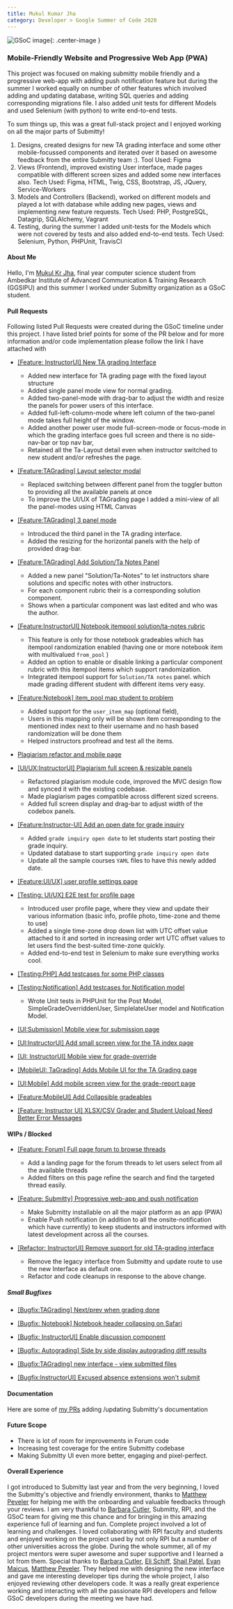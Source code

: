 ```yaml
---
title: Mukul Kumar Jha
category: Developer > Google Summer of Code 2020
---
```


![GSoC image](/images/GSoC.png){: .center-image }

### Mobile-Friendly Website and Progressive Web App (PWA)


This project was focused on making submitty mobile friendly and a progressive web-app with adding push notification feature but during the summer I worked equally on number of other features which involved adding and updating database, writing SQL queries and adding corresponding migrations file. I also added unit tests for different Models and used Selenium (with python) to write end-to-end tests.


To sum things up, this was a great full-stack project and I enjoyed working on all the major parts of Submitty! 

1. Designs, created designs for new TA grading interface and some other mobile-focussed components and iterated over it based on awesome feedback from the entire Submitty team :).
Tool Used: Figma  
2. Views (Frontend), improved existing User interface, made pages compatible with different screen sizes and added some new interfaces also. 
Tech Used: Figma, HTML, Twig, CSS, Bootstrap, JS, JQuery, Service-Workers
3. Models and Controllers (Backend), worked on different models and played a lot with database while adding new pages, views and implementing new feature requests.
Tech Used: PHP, PostgreSQL, Datagrip, SQLAlchemy, Vagrant     
4. Testing, during the summer I added unit-tests for the Models which were not covered by tests and also added end-to-end tests.
Tech Used: Selenium, Python, PHPUnit, TravisCI


#### About Me

Hello, I'm [Mukul Kr Jha](https://www.linkedin.com/in/mukul-kr-jha/), final year computer science student from Ambedkar Institute of Advanced Communication & Training Research (GGSIPU) and this summer I worked under Submitty organization as a GSoC student.


#### Pull Requests

Following listed Pull Requests were created during the GSoC timeline under this project. I have listed brief points for some of the PR below and for more information and/or code implementation please follow the link I have attached with

- [[Feature: InstructorUI] New TA grading Interface](https://github.com/Submitty/Submitty/pull/5543)

    * Added new interface for TA grading page with the fixed layout structure
    * Added single panel mode view for normal grading.
    * Added two-panel-mode with drag-bar to adjust the width and resize the panels for power users of this interface.
    * Added full-left-column-mode where left column of the two-panel mode takes full height of the window.
    * Added another power user mode full-screen-mode or focus-mode in which the grading interface goes full screen and there is no side-nav-bar or top nav bar, 
    * Retained all the Ta-Layout detail even when instructor switched to new student and/or refreshes the page.

- [[Feature:TAGrading] Layout selector modal](https://github.com/Submitty/Submitty/pull/5831)

    * Replaced switching between different panel from the toggler button to providing all the available panels at once
    * To improve the UI/UX of TAGrading page I added a mini-view of all the panel-modes using HTML Canvas


- [[Feature:TAGrading] 3 panel mode](https://github.com/Submitty/Submitty/pull/5759)

    * Introduced the third panel in the TA grading interface.
    * Added the resizing for the horizontal panels with the help of provided drag-bar.

- [[Feature:TAGrading] Add Solution/Ta Notes Panel](https://github.com/Submitty/Submitty/pull/5801)

    * Added a new panel "Solution/Ta-Notes" to let instructors share solutions and specific notes with other instructors.
    * For each component rubric their is a corresponding solution component.
    * Shows when a particular component was last edited and who was the author.

- [[Feature:InstructorUI] Notebook itempool solution/ta-notes rubric](https://github.com/Submitty/Submitty/pull/5840) 

    * This feature is only for those notebook gradeables which has itempool randomization enabled (having one or more notebook item with multivalued `from_pool` )
    * Added an option to enable or disable linking a particular component rubric with this itempool items which support randomization.
    * Integrated itempool support for `Solution/TA notes` panel. which made grading different student with different items very easy.

- [[Feature:Notebook] item_pool map student to problem](https://github.com/Submitty/Submitty/pull/5719)

    * Added support for the `user_item_map` (optional field), 
    * Users in this mapping only will be shown item corresponding to the mentioned index next to their username and no hash based randomization will be done them
    * Helped instructors proofread and test all the items.

- [Plagiarism refactor and mobile page](https://github.com/Submitty/Submitty/pull/5516)
- [[UI/UX:InstructorUI] Plagiarism full screen & resizable panels](https://github.com/Submitty/Submitty/pull/5611)
    * Refactored plagiarism module code, improved the MVC design flow and synced it with the existing codebase.
    * Made plagiarism pages compatible across different sized screens.
    * Added full screen display and drag-bar to adjust width of the codebox panels.

- [[Feature:Instructor-UI] Add an open date for grade inquiry](https://github.com/Submitty/Submitty/pull/4885)

    * Added `grade inquiry open date` to let students start posting their grade inquiry.
    * Updated database to start supporting `grade inquiry open date`
    * Update all the sample courses `YAML` files to have this newly added date.

- [[Feature:UI/UX] user profile settings page](https://github.com/Submitty/Submitty/pull/5671)
- [[Testing: UI/UX] E2E test for profile page](https://github.com/Submitty/Submitty/pull/5815)

    * Introduced user profile page, where they view and update their various information (basic info, profile photo, time-zone and theme to use)
    * Added a single time-zone drop down list with UTC offset value attached to it and sorted in increasing order wrt UTC offset values to let users find the best-suited time-zone quickly.
    * Added end-to-end test in Selenium to make sure everything works cool.

- [[Testing:PHP] Add testcases for some PHP classes](https://github.com/Submitty/Submitty/pull/5574)
- [[Testing:Notification] Add testcases for Notification model](https://github.com/Submitty/Submitty/pull/5547)
    * Wrote Unit tests in PHPUnit for the Post Model, SimpleGradeOverriddenUser, SimplelateUser model and Notification Model.

- [[UI:Submission] Mobile view for submission page](https://github.com/Submitty/Submitty/pull/5432)

- [[UI:InstructorUI] Add small screen view for the TA index page](https://github.com/Submitty/Submitty/pull/5418)

- [[UI: InstructorUI] Mobile view for grade-override](https://github.com/Submitty/Submitty/pull/5417)


- [[MobileUI: TaGrading] Adds Mobile UI for the TA Grading page](https://github.com/Submitty/Submitty/pull/5611)

- [[UI:Mobile] Add mobile screen view for the grade-report page](https://github.com/Submitty/Submitty/pull/5409)

- [[Feature:MobileUI] Add Collapsible gradeables](https://github.com/Submitty/Submitty/pull/5396)

- [[Feature: Instructor UI] XLSX/CSV Grader and Student Upload Need Better Error Messages](https://github.com/Submitty/Submitty/pull/5133)

#### WIPs / Blocked
- [[Feature: Forum] Full page forum to browse threads](https://github.com/Submitty/Submitty/pull/5726)
    * Add a landing page for the forum threads to let users select from all the available threads
    * Added filters on this page refine the search and find the targeted thread easily. 

- [[Feature: Submitty] Progressive web-app and push notification](https://github.com/Submitty/Submitty/pull/5856)
    * Make Submitty installable on all the major platform as an app (PWA)
    * Enable Push notification (in addition to all the onsite-notification which have currently) to keep students and instructors informed with latest development across all the courses.

- [[Refactor: InstructorUI] Remove support for old TA-grading interface](https://github.com/Submitty/Submitty/pull/5859)
    * Remove the legacy interface from Submitty and update route to use the new Interface as default one.
    * Refactor and code cleanups in response to the above change.


##### Small Bugfixes 

- [[Bugfix:TAGrading] Next/prev when grading done](https://github.com/Submitty/Submitty/pull/5664)

- [[Bugfix: Notebook] Notebook header collapsing on Safari](https://github.com/Submitty/Submitty/pull/5814)

- [[Bugfix: InstructorUI] Enable discussion component](https://github.com/Submitty/Submitty/pull/5773)

- [[Bugfix: Autograding] Side by side display autograding diff results](https://github.com/Submitty/Submitty/pull/5658)

- [[Bugfix:TAGrading] new interface - view submitted files](https://github.com/Submitty/Submitty/pull/5764)

- [[Bugfix:InstructorUI] Excused absence extensions won't submit ](https://github.com/Submitty/Submitty/pull/5470)


#### Documentation 

Here are some of [my PRs](https://github.com/Submitty/submitty.github.io/pulls/mukul-kmr-jha) adding /updating Submitty's documentation


#### Future Scope

- There is lot of room for improvements in Forum code
- Increasing test coverage for the entire Submitty codebase
- Making Submitty UI even more better, engaging and pixel-perfect.

#### Overall Experience

I got introduced to Submitty last year and from the very beginning, I loved the Submitty's objective and friendly environment, thanks to [Matthew Peveler](https://github.com/MasterOdin) for helping me with the onboarding and valuable feedbacks through your reviews.
I am very thankful to [Barbara Cutler](https://github.com/bmcutler), Submitty, RPI, and the GSoC team for giving me this chance and for bringing in this amazing experience full of learning and fun.
Complete project involved a lot of learning and challenges. I loved collaborating with RPI faculty and students and enjoyed working on the project used by not only RPI but a number of other universities across the globe.
During the whole summer, all of my project mentors were super awesome and super supportive and I learned a lot from them. Special thanks to [Barbara Cutler](https://github.com/bmcutler), [Eli Schiff](https://github.com/elihschiff), [Shail Patel](https://github.com/shailpatels), [Evan Maicus](https://github.com/emaicus), [Matthew Peveler](https://github.com/MasterOdin). They helped me with designing the new interface and gave me interesting developer tips during the whole project, I also enjoyed reviewing other developers code. 
It was a really great experience working and interacting with all the passionate RPI developers and fellow GSoC developers during the meeting we have had.
